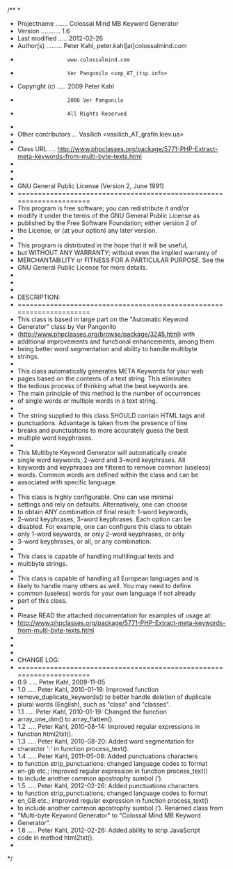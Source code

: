 /**
 *
 * Projectname ....... Colossal Mind MB Keyword Generator
 * Version ........... 1.6
 * Last modified ..... 2012-02-26
 * Author(s) ......... Peter Kahl, peter.kahl[at]colossalmind.com
 *                     www.colossalmind.com
 *                     Ver Pangonilo <smp_AT_itsp.info>
 * Copyright (c) ..... 2009 Peter Kahl
 *                     2006 Ver Pangonilo
 *                     All Rights Reserved
 *
 * Other contributors ... Vasilich <vasilich_AT_grafin.kiev.ua>
 *
 * Class URL .... http://www.phpclasses.org/package/5771-PHP-Extract-meta-keywords-from-multi-byte-texts.html
 *
 *
 *
 * GNU General Public License (Version 2, June 1991)
 * =====================================================================
 * This program is free software; you can redistribute it and/or
 * modify it under the terms of the GNU General Public License as
 * published by the Free Software Foundation; either version 2 of
 * the License, or (at your option) any later version.
 *
 * This program is distributed in the hope that it will be useful,
 * but WITHOUT ANY WARRANTY; without even the implied warranty of
 * MERCHANTABILITY or FITNESS FOR A PARTICULAR PURPOSE. See the
 * GNU General Public License for more details.
 *
 *
 *
 * DESCRIPTION:
 * =====================================================================
 * This class is based in large part on the "Automatic Keyword
 * Generator" class by Ver Pangonilo
 * (http://www.phpclasses.org/browse/package/3245.html) with
 * additional improvements and functional enhancements, among them
 * being better word segmentation and ability to handle multibyte
 * strings.
 *
 * This class automatically generates META Keywords for your web
 * pages based on the contents of a text string. This eliminates
 * the tedious process of thinking what the best keywords are.
 * The main principle of this method is the number of occurrences
 * of single words or multiple words in a text string.
 *
 * The string supplied to this class SHOULD contain HTML tags and
 * punctuations. Advantage is taken from the presence of line
 * breaks and punctuations to more accurately guess the best
 * multiple word keyphrases.
 *
 * This Multibyte Keyword Generator will automatically create
 * single word keywords, 2-word and 3-word keyphrases. All
 * keywords and keyphrases are filtered to remove common (useless)
 * words. Common words are defined within the class and can be
 * associated with specific language.
 *
 * This class is highly configurable. One can use minimal
 * settings and rely on defaults. Alternatively, one can choose
 * to obtain ANY combination of final result: 1-word keywords,
 * 2-word keyphrases, 3-word keyphrases. Each option can be
 * disabled. For example, one can configure this class to obtain
 * only 1-word keywords, or only 2-word keyphrases, or only
 * 3-word keyphrases, or all, or any combination.
 *
 * This class is capable of handling multilingual texts and
 * multibyte strings.
 *
 * This class is capable of handling all European languages and is
 * likely to handle many others as well. You may need to define
 * common (useless) words for your own language if not already
 * part of this class.
 *
 * Please READ the attached documentation for examples of usage at:
 * http://www.phpclasses.org/package/5771-PHP-Extract-meta-keywords-from-multi-byte-texts.html
 *
 *
 *
 * CHANGE LOG:
 * =====================================================================
 * 0.9 ..... Peter Kahl, 2009-11-05
 * 1.0 ..... Peter Kahl, 2010-01-19: Improved function
 * remove_duplicate_keywords() to better handle deletion of duplicate
 * plural words (English), such as "class" and "classes".
 * 1.1 ..... Peter Kahl, 2010-01-19: Changed the function
 * array_one_dim() to array_flatten().
 * 1.2 ..... Peter Kahl, 2010-08-14: Improved regular expressions in
 * function html2txt().
 * 1.3 ..... Peter Kahl, 2010-08-20: Added word segmentation for
 * character ':' in function process_text().
 * 1.4 ..... Peter Kahl, 2011-05-08: Added punctuations characters
 * to function strip_punctuations; changed language codes to format
 * en-gb etc.; improved regular expression in function process_text()
 * to include another common apostrophy sumbol (’).
 * 1.5 ..... Peter Kahl, 2012-02-26: Added punctuations characters
 * to function strip_punctuations; changed language codes to format
 * en_GB etc.; improved regular expression in function process_text()
 * to include another common apostrophy sumbol (’). Renamed class from
 * "Multi-byte Keyword Generator" to "Colossal Mind MB Keyword
 * Generator".
 * 1.6 ..... Peter Kahl, 2012-02-26: Added ability to strip JavaScript
 * code in method html2txt().
 *
 */
